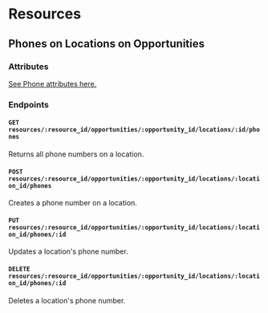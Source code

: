 # Resources

## Phones on Locations on Opportunities

### Attributes

[See Phone attributes here.](/docs/resources/organizations/locations/phones.md)

### Endpoints

#### `GET resources/:resource_id/opportunities/:opportunity_id/locations/:id/phones`

Returns all phone numbers on a location.

#### `POST resources/:resource_id/opportunities/:opportunity_id/locations/:location_id/phones`

Creates a phone number on a location.

#### `PUT resources/:resource_id/opportunities/:opportunity_id/locations/:location_id/phones/:id`

Updates a location's phone number.

#### `DELETE resources/:resource_id/opportunities/:opportunity_id/locations/:location_id/phones/:id`

Deletes a location's phone number.